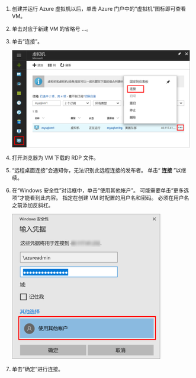 
1. 创建并运行 Azure 虚拟机以后，单击 Azure 门户中的“虚拟机”图标即可查看 VM。

1. 单击对应于新建 VM 的省略号 ...。

1. 单击“连接”。

   ![在门户中连接到 VM](./media/virtual-machines-sql-server-remote-desktop-connect/azure-virtual-machine-connect.png)

1. 打开浏览器为 VM 下载的 RDP 文件。

1. “远程桌面连接”会通知你，无法识别此远程连接的发布者。 单击“ **连接** ”以继续。

1. 在“Windows 安全性”对话框中，单击“使用其他帐户”。 可能需要单击“更多选项”才能看到此内容。 指定在创建 VM 时配置的用户名和密码。 必须在用户名之前添加反斜杠。

   ![远程桌面身份验证](./media/virtual-machines-sql-server-remote-desktop-connect/remote-desktop-connect.png)

1. 单击“确定”进行连接。
